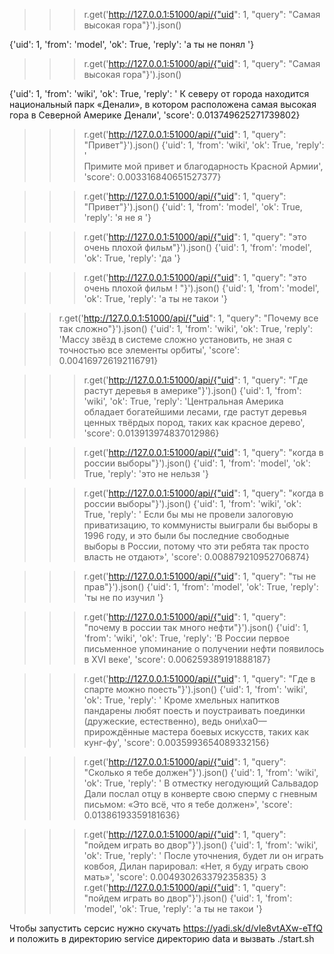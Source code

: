 >>> r.get('http://127.0.0.1:51000/api/{"uid": 1, "query": "Самая высокая гора"}').json()

{'uid': 1, 'from': 'model', 'ok': True, 'reply': 'а ты не понял '}


>>> r.get('http://127.0.0.1:51000/api/{"uid": 1, "query": "Самая высокая гора"}').json()

{'uid': 1, 'from': 'wiki', 'ok': True, 'reply': ' К северу от города находится национальный парк «Денали», в котором расположена самая высокая гора в Северной Америке Денали', 'score': 0.013749625271739802}


>>> r.get('http://127.0.0.1:51000/api/{"uid": 1, "query": "Привет"}').json()
{'uid': 1, 'from': 'wiki', 'ok': True, 'reply': '<br>Примите мой привет и благодарность Красной Армии', 'score': 0.003316840651527377}

>>> r.get('http://127.0.0.1:51000/api/{"uid": 1, "query": "Привет"}').json()
{'uid': 1, 'from': 'model', 'ok': True, 'reply': 'я не я '}

>>> r.get('http://127.0.0.1:51000/api/{"uid": 1, "query": "это очень плохой фильм"}').json()
{'uid': 1, 'from': 'model', 'ok': True, 'reply': 'да '}

>>> r.get('http://127.0.0.1:51000/api/{"uid": 1, "query": "это очень плохой фильм ! "}').json()
{'uid': 1, 'from': 'model', 'ok': True, 'reply': 'а ты не такои '}

>> r.get('http://127.0.0.1:51000/api/{"uid": 1, "query": "Почему все так сложно"}').json()
{'uid': 1, 'from': 'wiki', 'ok': True, 'reply': 'Массу звёзд в системе сложно установить, не зная с точностью все элементы орбиты', 'score': 0.004169726192116791}

>>> r.get('http://127.0.0.1:51000/api/{"uid": 1, "query": "Где растут деревья в америке"}').json()
{'uid': 1, 'from': 'wiki', 'ok': True, 'reply': 'Центральная Америка обладает богатейшими лесами, где растут деревья ценных твёрдых пород, таких как красное дерево', 'score': 0.013913974837012986}

>>> r.get('http://127.0.0.1:51000/api/{"uid": 1, "query": "когда в россии выборы"}').json()
{'uid': 1, 'from': 'model', 'ok': True, 'reply': 'это не нельзя '}

>>> r.get('http://127.0.0.1:51000/api/{"uid": 1, "query": "когда в россии выборы"}').json()
{'uid': 1, 'from': 'wiki', 'ok': True, 'reply': ' Если бы мы не провели залоговую приватизацию, то коммунисты выиграли бы выборы в 1996 году, и это были бы последние свободные выборы в России, потому что эти ребята так просто власть не отдают»', 'score': 0.008879210952706874}

>>> r.get('http://127.0.0.1:51000/api/{"uid": 1, "query": "ты не прав"}').json()
{'uid': 1, 'from': 'model', 'ok': True, 'reply': 'ты не по изучил '}

>>> r.get('http://127.0.0.1:51000/api/{"uid": 1, "query": "почему в россии так много нефти"}').json()
{'uid': 1, 'from': 'wiki', 'ok': True, 'reply': 'В России первое письменное упоминание о получении нефти появилось в XVI веке', 'score': 0.006259389191888187}

>>> r.get('http://127.0.0.1:51000/api/{"uid": 1, "query": "Где в спарте можно поесть"}').json()
{'uid': 1, 'from': 'wiki', 'ok': True, 'reply': ' Кроме хмельных напитков пандарены любят поесть и поустраивать поединки (дружеские, естественно), ведь они\xa0— прирождённые мастера боевых искусств, таких как кунг-фу', 'score': 0.0035993654089332156}

>>> r.get('http://127.0.0.1:51000/api/{"uid": 1, "query": "Сколько я тебе должен"}').json()
{'uid': 1, 'from': 'wiki', 'ok': True, 'reply': ' В отместку негодующий Сальвадор Дали послал отцу в конверте свою сперму с гневным письмом: «Это всё, что я тебе должен»', 'score': 0.01386193359181636}

>>> r.get('http://127.0.0.1:51000/api/{"uid": 1, "query": "пойдем играть во двор"}').json()
{'uid': 1, 'from': 'wiki', 'ok': True, 'reply': ' После уточнения, будет ли он играть ковбоя, Дилан парировал: «Нет, я буду играть свою мать»', 'score': 0.004930263379235835}
3
>>> r.get('http://127.0.0.1:51000/api/{"uid": 1, "query": "пойдем играть во двор"}').json()
{'uid': 1, 'from': 'model', 'ok': True, 'reply': 'а ты не такои '}

Чтобы запустить серсис нужно скучать https://yadi.sk/d/vIe8vtAXw-eTfQ и положить в директорию service директорию data и вызвать ./start.sh
